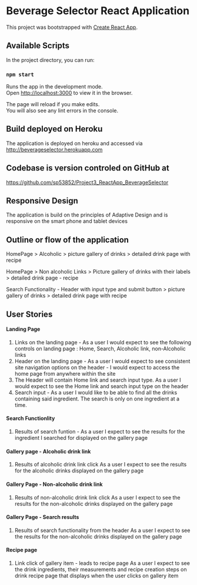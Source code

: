 # Beverage Selector React Application

This project was bootstrapped with [Create React App](https://github.com/facebook/create-react-app).

## Available Scripts

In the project directory, you can run:

### `npm start`

Runs the app in the development mode.\
Open [http://localhost:3000](http://localhost:3000) to view it in the browser.

The page will reload if you make edits.\
You will also see any lint errors in the console.

## Build deployed on Heroku

The application is deployed on heroku and accessed via 
http://beverageselector.herokuapp.com

## Codebase is version controled on GitHub at 
https://github.com/sp53852/Project3_ReactApp_BeverageSelector

## Responsive Design

The application is build on the principles of Adaptive Design and is responsive on the smart phone and tablet devices

## Outline or flow of the application 
HomePage > Alcoholic >  picture gallery of drinks > detailed drink page with recipe

HomePage >  Non alcoholic Links >  Picture gallery of drinks with their labels >  detailed drink page - recipe

Search Functionality -  Header with input type and submit button >  picture gallery of drinks > detailed drink page with recipe

## User Stories 


#### Landing Page
1. Links on the landing page -
    As a user I would expect to see the following controls on landing page : Home, Search, Alcoholic link, non-Alcoholic links 
2. Header on the landing page -
    As a user I would expect to see consistent site navigation options on the header - I would expect to access the home page from anywhere within the site
3. The Header will contain Home link and search input type.
    As a user I would expect to see the Home link and search input type on the header
4. Search input - 
    As a user I would like to be able to find all the drinks containing said ingredient. The search is only on one ingredient at a time.

#### Search Functionlity
1. Results of search funtion -
    As a user I expect to see the results for the ingredient I searched for displayed on the gallery page

#### Gallery page - Alcoholic drink link
1. Results of alcoholic drink link click
    As a user I expect to see the results for the alcoholic drinks displayed on the gallery page

#### Gallery Page - Non-alcoholic drink link
1. Results of non-alcoholic drink link click
    As a user I expect to see the results for the non-alcoholic drinks displayed on the gallery page

#### Gallery Page - Search results
1. Results of search functionality from the header
    As a user I expect to see the results for the non-alcoholic drinks displayed on the gallery page

#### Recipe page
1. Link click of gallery item - leads to recipe page
    As a user I expect to see the drink ingredients, their measurements and recipe creation steps on drink recipe page that displays when the user clicks on gallery item
